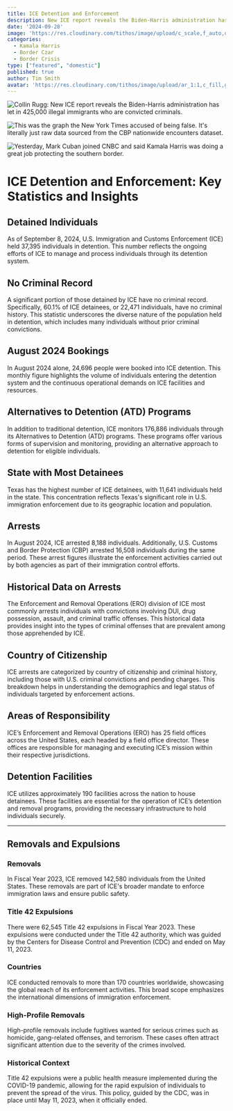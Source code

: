 ```yaml
---
title: ICE Detention and Enforcement
description: New ICE report reveals the Biden-Harris administration has let in 425,000 illegal immigrants who are convicted criminals.
date: '2024-09-28'
image: 'https://res.cloudinary.com/tithos/image/upload/c_scale,f_auto,q_auto:eco,w_1000/v1727555109/border-crisis-hero_qbayoz.webp'
categories:
  - Kamala Harris
  - Border Czar
  - Border Crisis
type: ["featured", "domestic"]
published: true
author: Tim Smith
avatar: 'https://res.cloudinary.com/tithos/image/upload/ar_1:1,c_fill,g_auto,q_auto:eco,r_max,w_100/v1703907649/me_f8wxaa.avif'
---
```


<script>
  import { Image } from '../lib';
</script>

<Image
  src="https://res.cloudinary.com/tithos/image/upload/f_auto,q_auto:eco/v1727555109/border-crisis-2_hczyd4.png"
  alt="Collin Rugg: New ICE report reveals the Biden-Harris administration has let in 425,000 illegal immigrants who are convicted criminals."
/>

<Image
  src="https://res.cloudinary.com/tithos/image/upload/f_auto,q_auto:eco/v1727555109/border-crisis-3_zozn30.png"
  alt="This was the graph the New York Times accused of being false. It's literally just raw data sourced from the CBP nationwide encounters dataset."
/>

<Image
  src="https://res.cloudinary.com/tithos/image/upload/f_auto,q_auto:eco/v1727555109/border-crisis-1_rbfpyy.png"
  alt="Yesterday, Mark Cuban joined CNBC and said Kamala Harris was doing a great job protecting the southern border."
/>

# ICE Detention and Enforcement: Key Statistics and Insights

## Detained Individuals

As of September 8, 2024, U.S. Immigration and Customs Enforcement (ICE) held 37,395 individuals in detention. This number reflects the ongoing efforts of ICE to manage and process individuals through its detention system.

## No Criminal Record

A significant portion of those detained by ICE have no criminal record. Specifically, 60.1% of ICE detainees, or 22,471 individuals, have no criminal history. This statistic underscores the diverse nature of the population held in detention, which includes many individuals without prior criminal convictions.

## August 2024 Bookings

In August 2024 alone, 24,696 people were booked into ICE detention. This monthly figure highlights the volume of individuals entering the detention system and the continuous operational demands on ICE facilities and resources.

## Alternatives to Detention (ATD) Programs

In addition to traditional detention, ICE monitors 176,886 individuals through its Alternatives to Detention (ATD) programs. These programs offer various forms of supervision and monitoring, providing an alternative approach to detention for eligible individuals.

## State with Most Detainees

Texas has the highest number of ICE detainees, with 11,641 individuals held in the state. This concentration reflects Texas's significant role in U.S. immigration enforcement due to its geographic location and population.

## Arrests

In August 2024, ICE arrested 8,188 individuals. Additionally, U.S. Customs and Border Protection (CBP) arrested 16,508 individuals during the same period. These arrest figures illustrate the enforcement activities carried out by both agencies as part of their immigration control efforts.

## Historical Data on Arrests

The Enforcement and Removal Operations (ERO) division of ICE most commonly arrests individuals with convictions involving DUI, drug possession, assault, and criminal traffic offenses. This historical data provides insight into the types of criminal offenses that are prevalent among those apprehended by ICE.

## Country of Citizenship

ICE arrests are categorized by country of citizenship and criminal history, including those with U.S. criminal convictions and pending charges. This breakdown helps in understanding the demographics and legal status of individuals targeted by enforcement actions.

## Areas of Responsibility

ICE’s Enforcement and Removal Operations (ERO) has 25 field offices across the United States, each headed by a field office director. These offices are responsible for managing and executing ICE’s mission within their respective jurisdictions.

## Detention Facilities

ICE utilizes approximately 190 facilities across the nation to house detainees. These facilities are essential for the operation of ICE’s detention and removal programs, providing the necessary infrastructure to hold individuals securely.

---

## Removals and Expulsions

### Removals

In Fiscal Year 2023, ICE removed 142,580 individuals from the United States. These removals are part of ICE's broader mandate to enforce immigration laws and ensure public safety.

### Title 42 Expulsions

There were 62,545 Title 42 expulsions in Fiscal Year 2023. These expulsions were conducted under the Title 42 authority, which was guided by the Centers for Disease Control and Prevention (CDC) and ended on May 11, 2023.

### Countries

ICE conducted removals to more than 170 countries worldwide, showcasing the global reach of its enforcement activities. This broad scope emphasizes the international dimensions of immigration enforcement.

### High-Profile Removals

High-profile removals include fugitives wanted for serious crimes such as homicide, gang-related offenses, and terrorism. These cases often attract significant attention due to the severity of the crimes involved.

### Historical Context

Title 42 expulsions were a public health measure implemented during the COVID-19 pandemic, allowing for the rapid expulsion of individuals to prevent the spread of the virus. This policy, guided by the CDC, was in place until May 11, 2023, when it officially ended.
